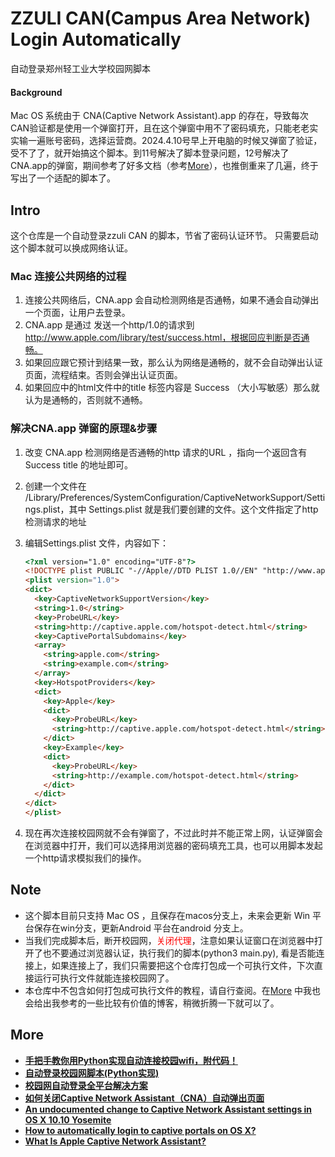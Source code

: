 # ZZULI CAN(Campus Area Network) Login Automatically
自动登录郑州轻工业大学校园网脚本

#### Background

Mac OS 系统由于 CNA(Captive Network Assistant).app 的存在，导致每次CAN验证都是使用一个弹窗打开，且在这个弹窗中用不了密码填充，只能老老实实输一遍账号密码，选择运营商。2024.4.10号早上开电脑的时候又弹窗了验证，受不了了，就开始搞这个脚本。到11号解决了脚本登录问题，12号解决了 CNA.app的弹窗，期间参考了好多文档（参考<a href="#more">More</a>），也推倒重来了几遍，终于写出了一个适配的脚本了。

## Intro
这个仓库是一个自动登录zzuli CAN 的脚本，节省了密码认证环节。
只需要启动这个脚本就可以换成网络认证。

### Mac 连接公共网络的过程

1. 连接公共网络后，CNA.app 会自动检测网络是否通畅，如果不通会自动弹出一个页面，让用户去登录。
1. CNA.app 是通过 发送一个http/1.0的请求到 http://www.apple.com/library/test/success.html，根据回应判断是否通畅。
1. 如果回应跟它预计到结果一致，那么认为网络是通畅的，就不会自动弹出认证页面，流程结束。否则会弹出认证页面。
1. 如果回应中的html文件中的title 标签内容是 Success （大小写敏感）那么就认为是通畅的，否则就不通畅。

### 解决CNA.app 弹窗的原理&步骤

1. 改变 CNA.app 检测网络是否通畅的http 请求的URL ，指向一个返回含有 Success title 的地址即可。

2. 创建一个文件在 /Library/Preferences/SystemConfiguration/CaptiveNetworkSupport/Settings.plist，其中 Settings.plist 就是我们要创建的文件。这个文件指定了http检测请求的地址

3. 编辑Settings.plist 文件，内容如下：

   ```html
   <?xml version="1.0" encoding="UTF-8"?>
   <!DOCTYPE plist PUBLIC "-//Apple//DTD PLIST 1.0//EN" "http://www.apple.com/DTDs/PropertyList.dtd">
   <plist version="1.0">
   <dict>
     <key>CaptiveNetworkSupportVersion</key>
     <string>1.0</string>
     <key>ProbeURL</key>
     <string>http://captive.apple.com/hotspot-detect.html</string>
     <key>CaptivePortalSubdomains</key>
     <array>
       <string>apple.com</string>
       <string>example.com</string>
     </array>
     <key>HotspotProviders</key>
     <dict>
       <key>Apple</key>
       <dict>
         <key>ProbeURL</key>
         <string>http://captive.apple.com/hotspot-detect.html</string>
       </dict>
       <key>Example</key>
       <dict>
         <key>ProbeURL</key>
         <string>http://example.com/hotspot-detect.html</string>
       </dict>
     </dict>
   </dict>
   </plist>
   ```

4. 现在再次连接校园网就不会有弹窗了，不过此时并不能正常上网，认证弹窗会在浏览器中打开，我们可以选择用浏览器的密码填充工具，也可以用脚本发起一个http请求模拟我们的操作。

## Note

* 这个脚本目前只支持 Mac OS ，且保存在macos分支上，未来会更新 Win 平台保存在win分支，更新Android 平台在android 分支上。
* 当我们完成脚本后，断开校园网，<span style="color:red">关闭代理</span>，注意如果认证窗口在浏览器中打开了也不要通过浏览器认证，执行我们的脚本(python3 main.py), 看是否能连接上，如果连接上了，我们只需要把这个仓库打包成一个可执行文件，下次直接运行可执行文件就能连接校园网了。
* 本仓库中不包含如何打包成可执行文件的教程，请自行查阅。在<a href="#more">More</a> 中我也会给出我参考的一些比较有价值的博客，稍微折腾一下就可以了。

## <a id="more">More</a>

* **[手把手教你用Python实现自动连接校园wifi，附代码！](https://zhuanlan.zhihu.com/p/530081384)**
* **[自动登录校园网脚本(Python实现)](https://zhuanlan.zhihu.com/p/370801224)**
* **[校园网自动登录全平台解决方案](https://zhuanlan.zhihu.com/p/364016452)**
* **[如何关闭Captive Network Assistant（CNA）自动弹出页面](https://discussionschinese.apple.com/thread/44410?sortBy=best)**
* **[An undocumented change to Captive Network Assistant settings in OS X 10.10 Yosemite](https://grahamrpugh.com/2014/10/29/undocumented-change-to-captive-network-assistant-settings-in-yosemite.html)**
* **[How to automatically login to captive portals on OS X?](https://apple.stackexchange.com/questions/45418/how-to-automatically-login-to-captive-portals-on-os-x)**
* **[What Is Apple Captive Network Assistant?](https://www.securew2.com/blog/what-is-apple-captive-network-assistant)**
